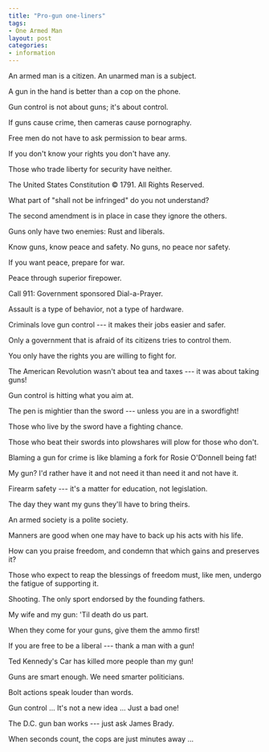 ```yaml
---
title: "Pro-gun one-liners"
tags:
- One Armed Man
layout: post
categories:
- information
---
```


An armed man is a citizen. An unarmed man is a subject.

A gun in the hand is better than a cop on the phone.

Gun control is not about guns; it's about control.

If guns cause crime, then cameras cause pornography.

Free men do not have to ask permission to bear arms.

If you don't know your rights you don't have any.

Those who trade liberty for security have neither.

The United States Constitution © 1791. All Rights Reserved.

What part of "shall not be infringed" do you not understand?

The second amendment is in place in case they ignore the others.

Guns only have two enemies: Rust and liberals.

Know guns, know peace and safety. No guns, no peace nor safety.

If you want peace, prepare for war.

Peace through superior firepower.

Call 911: Government sponsored Dial-a-Prayer.

Assault is a type of behavior, not a type of hardware.

Criminals love gun control --- it makes their jobs easier and safer.

Only a government that is afraid of its citizens tries to control them.

You only have the rights you are willing to fight for.

The American Revolution wasn't about tea and taxes --- it was about taking guns!

Gun control is hitting what you aim at.

The pen is mightier than the sword --- unless you are in a swordfight!

Those who live by the sword have a fighting chance.

Those who beat their swords into plowshares will plow for those who don't.

Blaming a gun for crime is like blaming a fork for Rosie O'Donnell being fat!

My gun? I'd rather have it and not need it than need it and not have it.

Firearm safety --- it's a matter for education, not legislation.

The day they want my guns they'll have to bring theirs.

An armed society is a polite society.

Manners are good when one may have to back up his acts with his life.

How can you praise freedom, and condemn that which gains and preserves it?

Those who expect to reap the blessings of freedom must, like men, undergo the fatigue of supporting it.

Shooting. The only sport endorsed by the founding fathers.

My wife and my gun: 'Til death do us part.

When they come for your guns, give them the ammo first!

If you are free to be a liberal --- thank a man with a gun!

Ted Kennedy's Car has killed more people than my gun!

Guns are smart enough. We need smarter politicians.

Bolt actions speak louder than words.

Gun control ... It's not a new idea ... Just a bad one!

The D.C. gun ban works --- just ask James Brady.

When seconds count, the cops are just minutes away ...
